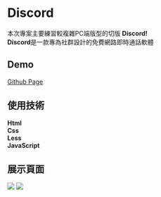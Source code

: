 # Discord
本次專案主要練習較複雜PC端版型的切版 **Discord!**<br>
**Discord**是一款專為社群設計的免費網路即時通話軟體<br>
## Demo
[Github Page](https://zx12201220.github.io/discord/)
## 使用技術
**Html**<br>
**Css**<br>
**Less**<br>
**JavaScript**<br>
## 展示頁面
![](https://cdn.discordapp.com/attachments/726376206177665069/872132183177977896/unknown.png)
![](https://cdn.discordapp.com/attachments/726376206177665069/872132688675471400/unknown.png)
